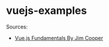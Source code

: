# vuejs-examples

Sources:
- [Vue.js Fundamentals By Jim Cooper](https://app.pluralsight.com/library/courses/vuejs-fundamentals)